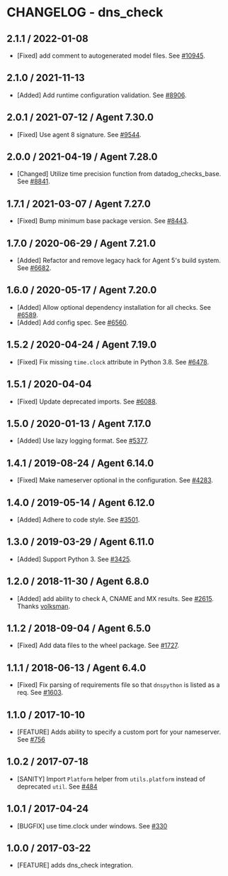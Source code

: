 # CHANGELOG - dns_check

## 2.1.1 / 2022-01-08

* [Fixed] add comment to autogenerated model files. See [#10945](https://github.com/DataDog/integrations-core/pull/10945).

## 2.1.0 / 2021-11-13

* [Added] Add runtime configuration validation. See [#8906](https://github.com/DataDog/integrations-core/pull/8906).

## 2.0.1 / 2021-07-12 / Agent 7.30.0

* [Fixed] Use agent 8 signature. See [#9544](https://github.com/DataDog/integrations-core/pull/9544).

## 2.0.0 / 2021-04-19 / Agent 7.28.0

* [Changed] Utilize time precision function from datadog_checks_base. See [#8841](https://github.com/DataDog/integrations-core/pull/8841).

## 1.7.1 / 2021-03-07 / Agent 7.27.0

* [Fixed] Bump minimum base package version. See [#8443](https://github.com/DataDog/integrations-core/pull/8443).

## 1.7.0 / 2020-06-29 / Agent 7.21.0

* [Added] Refactor and remove legacy hack for Agent 5's build system. See [#6682](https://github.com/DataDog/integrations-core/pull/6682).

## 1.6.0 / 2020-05-17 / Agent 7.20.0

* [Added] Allow optional dependency installation for all checks. See [#6589](https://github.com/DataDog/integrations-core/pull/6589).
* [Added] Add config spec. See [#6560](https://github.com/DataDog/integrations-core/pull/6560).

## 1.5.2 / 2020-04-24 / Agent 7.19.0

* [Fixed] Fix missing `time.clock` attribute in Python 3.8. See [#6478](https://github.com/DataDog/integrations-core/pull/6478).

## 1.5.1 / 2020-04-04

* [Fixed] Update deprecated imports. See [#6088](https://github.com/DataDog/integrations-core/pull/6088).

## 1.5.0 / 2020-01-13 / Agent 7.17.0

* [Added] Use lazy logging format. See [#5377](https://github.com/DataDog/integrations-core/pull/5377).

## 1.4.1 / 2019-08-24 / Agent 6.14.0

* [Fixed] Make nameserver optional in the configuration. See [#4283](https://github.com/DataDog/integrations-core/pull/4283).

## 1.4.0 / 2019-05-14 / Agent 6.12.0

* [Added] Adhere to code style. See [#3501](https://github.com/DataDog/integrations-core/pull/3501).

## 1.3.0 / 2019-03-29 / Agent 6.11.0

* [Added] Support Python 3. See [#3425](https://github.com/DataDog/integrations-core/pull/3425).

## 1.2.0 / 2018-11-30 / Agent 6.8.0

* [Added] add ability to check A, CNAME and MX results. See [#2615][1]. Thanks [volksman][2].

## 1.1.2 / 2018-09-04 / Agent 6.5.0

* [Fixed] Add data files to the wheel package. See [#1727][3].

## 1.1.1 / 2018-06-13 / Agent 6.4.0

* [Fixed] Fix parsing of requirements file so that `dnspython` is listed as a req. See [#1603][4].

## 1.1.0 / 2017-10-10

* [FEATURE] Adds ability to specify a custom port for your nameserver. See [#756][5]

## 1.0.2 / 2017-07-18

* [SANITY] Import `Platform` helper from `utils.platform` instead of deprecated `util`. See [#484][6]

## 1.0.1 / 2017-04-24

* [BUGFIX] use time.clock under windows. See [#330][7]

## 1.0.0 / 2017-03-22

* [FEATURE] adds dns_check integration.

<!--- The following link definition list is generated by PimpMyChangelog --->
[1]: https://github.com/DataDog/integrations-core/pull/2615
[2]: https://github.com/volksman
[3]: https://github.com/DataDog/integrations-core/pull/1727
[4]: https://github.com/DataDog/integrations-core/pull/1603
[5]: https://github.com/DataDog/integrations-core/issues/756
[6]: https://github.com/DataDog/integrations-core/issues/484
[7]: https://github.com/DataDog/integrations-core/issues/330
